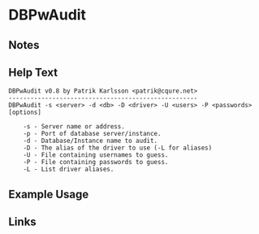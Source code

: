 # DBPwAudit

Notes
-------

Help Text
-------
```
DBPwAudit v0.8 by Patrik Karlsson <patrik@cqure.net>
----------------------------------------------------
DBPwAudit -s <server> -d <db> -D <driver> -U <users> -P <passwords> [options]

	-s - Server name or address.
	-p - Port of database server/instance.
	-d - Database/Instance name to audit.
	-D - The alias of the driver to use (-L for aliases)
	-U - File containing usernames to guess.
	-P - File containing passwords to guess.
	-L - List driver aliases.

```

Example Usage
-------

Links
-------

